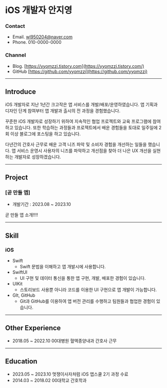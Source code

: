 # iOS 개발자 안지영

### Contact

- Email. [wl950204@naver.com](mailto:wl950204@naver.com)
- Phone. 010-0000-0000

### Channel

- Blog. [https://yyomzzi.tistory.com](https://yyomzzi.tistory.com/)
- GitHub [https://github.com/yyomzzi](https://github.com/yyomzzi)

---

## Introduce

 iOS 개발자로 지난 1년간 크고작은 앱 서비스를 개발/배포/운영하였습니다. 앱 기획과 디자인 단계 참여부터 앱 개발과 출시의 전 과정을 경험했습니다.

 꾸준한 iOS 개발자로 성장하기 위하여 지속적인 협업 프로젝트와 교육 프로그램에 참여하고 있습니다. 또한 학습하는 과정들과 프로젝트에서 배운 경험들을 토대로 일주일에 2회 이상 블로그에 포스팅을 하고 있습니다.

 다년간의 간호사 근무로 배운 고객 니즈 파악 및 소비자 경험을 개선하는 일들을 했습니다. 앱 서비스 운영시 사용자의 니즈를 파악하고 개선점을 찾아 더 나은 UX 개선을 실현하는 개발자로 성장하겠습니다.

---

## Project

### [곧 만들 앱]

- 개발기간 : 2023.08 ~ 2023.10

곧 만들 앱 소개!!!!

---

## Skill

### iOS

- Swift
    - Swift 문법을 이해하고 앱 개발시에 사용합니다.
- SwiftUI
    - UI 구현 및 데이터 통신을 통한 앱 구현, 개발, 배포한 경험이 있습니다.
- UIKit
    - 스토리보드 사용뿐 아니라 코드를 이용한 UI 구현으로 앱 개발이 가능합니다.
- GIt, GitHub
    - Git과 GitHub를 이용하여 앱 버전 관리를 수행하고 팀원들과 협업한 경험이 있습니다.

---

## Other Experience

- 2018.05 ~ 2022.10 00대병원 혈액종양내과 간호사 근무

---

## Education

- 2023.05 ~ 2023.10 멋쟁이사자처럼 iOS 앱스쿨 2기 과정 수료
- 2014.03 ~ 2018.02 00대학교 간호학과
